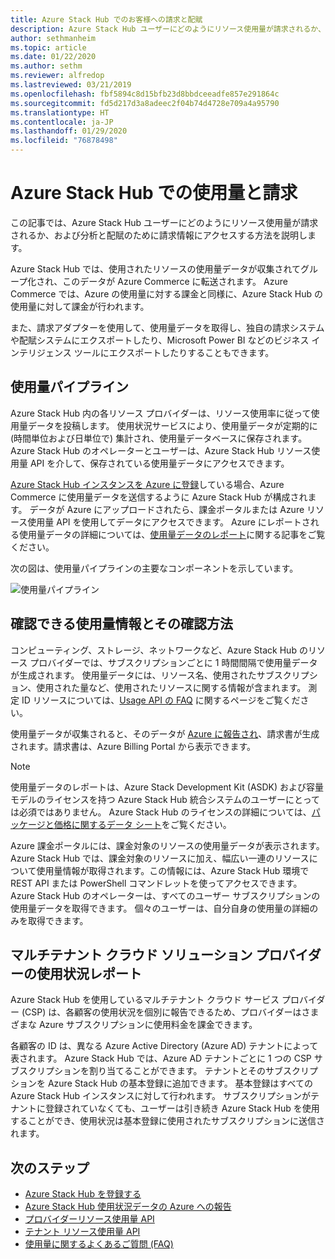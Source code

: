 ```yaml
---
title: Azure Stack Hub でのお客様への請求と配賦
description: Azure Stack Hub ユーザーにどのようにリソース使用量が請求されるか、および分析と配賦のために請求情報にアクセスする方法を学習します。
author: sethmanheim
ms.topic: article
ms.date: 01/22/2020
ms.author: sethm
ms.reviewer: alfredop
ms.lastreviewed: 03/21/2019
ms.openlocfilehash: fbf5894c8d15bfb23d8bbdceeadfe857e291864c
ms.sourcegitcommit: fd5d217d3a8adeec2f04b74d4728e709a4a95790
ms.translationtype: HT
ms.contentlocale: ja-JP
ms.lasthandoff: 01/29/2020
ms.locfileid: "76878498"
---
```

# <a name="usage-and-billing-in-azure-stack-hub"></a>Azure Stack Hub での使用量と請求

この記事では、Azure Stack Hub ユーザーにどのようにリソース使用量が請求されるか、および分析と配賦のために請求情報にアクセスする方法を説明します。

Azure Stack Hub では、使用されたリソースの使用量データが収集されてグループ化され、このデータが Azure Commerce に転送されます。 Azure Commerce では、Azure の使用量に対する課金と同様に、Azure Stack Hub の使用量に対して課金が行われます。

また、請求アダプターを使用して、使用量データを取得し、独自の請求システムや配賦システムにエクスポートしたり、Microsoft Power BI などのビジネス インテリジェンス ツールにエクスポートしたりすることもできます。

## <a name="usage-pipeline"></a>使用量パイプライン

Azure Stack Hub 内の各リソース プロバイダーは、リソース使用率に従って使用量データを投稿します。 使用状況サービスにより、使用量データが定期的に (時間単位および日単位で) 集計され、使用量データベースに保存されます。 Azure Stack Hub のオペレーターとユーザーは、Azure Stack Hub リソース使用量 API を介して、保存されている使用量データにアクセスできます。

[Azure Stack Hub インスタンスを Azure に登録](azure-stack-registration.md)している場合、Azure Commerce に使用量データを送信するように Azure Stack Hub が構成されます。 データが Azure にアップロードされたら、課金ポータルまたは Azure リソース使用量 API を使用してデータにアクセスできます。 Azure にレポートされる使用量データの詳細については、[使用量データのレポート](azure-stack-usage-reporting.md)に関する記事をご覧ください。  

次の図は、使用量パイプラインの主要なコンポーネントを示しています。

![使用量パイプライン](media/azure-stack-billing-and-chargeback/usagepipeline.png)

## <a name="what-usage-information-can-i-find-and-how"></a>確認できる使用量情報とその確認方法

コンピューティング、ストレージ、ネットワークなど、Azure Stack Hub のリソース プロバイダーでは、サブスクリプションごとに 1 時間間隔で使用量データが生成されます。 使用量データには、リソース名、使用されたサブスクリプション、使用された量など、使用されたリソースに関する情報が含まれます。 測定 ID リソースについては、[Usage API の FAQ](azure-stack-usage-related-faq.md) に関するページをご覧ください。

使用量データが収集されると、そのデータが [Azure に報告され](azure-stack-usage-reporting.md)、請求書が生成されます。請求書は、Azure Billing Portal から表示できます。

> [!NOTE]  
> 使用量データのレポートは、Azure Stack Development Kit (ASDK) および容量モデルのライセンスを持つ Azure Stack Hub 統合システムのユーザーにとっては必須ではありません。 Azure Stack Hub のライセンスの詳細については、[パッケージと価格に関するデータ シート](https://azure.microsoft.com/mediahandler/files/resourcefiles/5bc3f30c-cd57-4513-989e-056325eb95e1/Azure-Stack-packaging-and-pricing-datasheet.pdf)をご覧ください。

Azure 課金ポータルには、課金対象のリソースの使用量データが表示されます。 Azure Stack Hub では、課金対象のリソースに加え、幅広い一連のリソースについて使用量情報が取得されます。この情報には、Azure Stack Hub 環境で REST API または PowerShell コマンドレットを使ってアクセスできます。 Azure Stack Hub のオペレーターは、すべてのユーザー サブスクリプションの使用量データを取得できます。 個々のユーザーは、自分自身の使用量の詳細のみを取得できます。

## <a name="usage-reporting-for-multi-tenant-cloud-solution-providers"></a>マルチテナント クラウド ソリューション プロバイダーの使用状況レポート

Azure Stack Hub を使用しているマルチテナント クラウド サービス プロバイダー (CSP) は、各顧客の使用状況を個別に報告できるため、プロバイダーはさまざまな Azure サブスクリプションに使用料金を課金できます。

各顧客の ID は、異なる Azure Active Directory (Azure AD) テナントによって表されます。 Azure Stack Hub では、Azure AD テナントごとに 1 つの CSP サブスクリプションを割り当てることができます。 テナントとそのサブスクリプションを Azure Stack Hub の基本登録に追加できます。 基本登録はすべての Azure Stack Hub インスタンスに対して行われます。 サブスクリプションがテナントに登録されていなくても、ユーザーは引き続き Azure Stack Hub を使用することができ、使用状況は基本登録に使用されたサブスクリプションに送信されます。

## <a name="next-steps"></a>次のステップ

- [Azure Stack Hub を登録する](azure-stack-registration.md)
- [Azure Stack Hub 使用状況データの Azure への報告](azure-stack-usage-reporting.md)
- [プロバイダーリソース使用量 API](azure-stack-provider-resource-api.md)
- [テナント リソース使用量 API](azure-stack-tenant-resource-usage-api.md)
- [使用量に関するよくあるご質問 (FAQ)](azure-stack-usage-related-faq.md)
